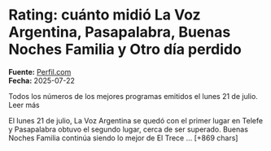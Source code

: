 # Rating: cuánto midió La Voz Argentina, Pasapalabra, Buenas Noches Familia y Otro día perdido

**Fuente:** [Perfil.com](https://exitoina.perfil.com/noticias/rating/rating-cuanto-midio-la-voz-argentina-pasapalabra-buenas-noches-familia-otro-dia-perdido.phtml)  
**Fecha:** 2025-07-22

Todos los números de los mejores programas emitidos el lunes 21 de julio. Leer más

El lunes 21 de julio, La Voz Argentina se quedó con el primer lugar en Telefe y Pasapalabra obtuvo el segundo lugar, cerca de ser superado. Buenas Noches Familia continúa siendo lo mejor de El Trece … [+869 chars]

